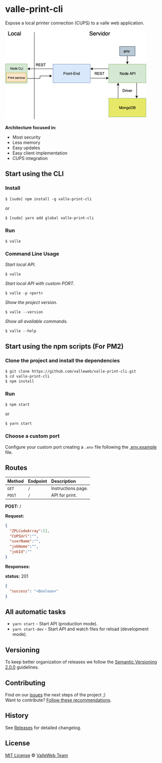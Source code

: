 # valle-print-cli

Expose a local printer connection (CUPS) to a valle web application.

![Project architecture](/docs/valle-print-cli.png)

**Architecture focused in:**

- Most security
- Less memory
- Easy updates
- Easy client implementation
- CUPS integration

## Start using the CLI

### Install

```
$ [sudo] npm install -g valle-print-cli
```

or

```
$ [sudo] yarn add global valle-print-cli
```

### Run

```
$ valle
```

### Command Line Usage

*Start local API.*

```
$ valle
```

*Start local API with custom PORT.*

```
$ valle -p <port>
```

*Show the project version.*

```
$ valle --version
```

*Show all available commands.*

```
$ valle --help
```

## Start using the npm scripts (For PM2)

### Clone the project and install the dependencies

```
$ git clone https://github.com/valleweb/valle-print-cli.git
$ cd valle-print-cli
$ npm install
```

### Run

```
$ npm start
```

or

```
$ yarn start
```

### Choose a custom port

Configure your custom port creating a `.env` file following the [.env.example](.env.example) file.

## Routes

| Method | Endpoint | Description |
| :------------ | :------------ | :----------- |
| `GET`  | `/` | Instructions page.
| `POST` | `/` | API for print.

**POST:** /

**Request:**

```json
{
  "ZPLCodeArray":[],
  "CUPSUrl":"",
  "userName":"",
  "jobName":"",
  "jobId":""
}
```

**Responses:**

**status:** 201

```json
{
  "success": "<Boolean>"
}
```

## All automatic tasks

- `yarn start` - Start API (production mode).
- `yarn start-dev` - Start API and watch files for reload (development mode).

## Versioning

To keep better organization of releases we follow the [Semantic Versioning 2.0.0](http://semver.org/) guidelines.

## Contributing

Find on our [issues](https://github.com/valleweb/valle-print-cli/issues/) the next steps of the project ;)
<br>
Want to contribute? [Follow these recommendations](https://github.com/valleweb/valle-print-cli/blob/master/CONTRIBUTING.md).

## History

See [Releases](https://github.com/valleweb/valle-print-client/releases) for detailed changelog.

## License

[MIT License](https://github.com/valleweb/valle-print-cli/blob/master/LICENSE.md) © [ValleWeb Team](https://github.com/valleweb)